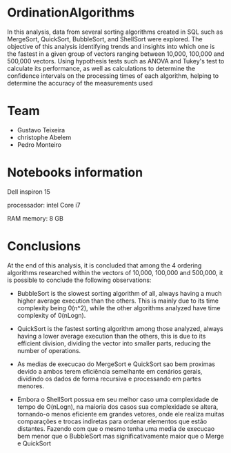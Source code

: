 # OrdinationAlgorithms
In this analysis, data from several sorting algorithms created in SQL such as MergeSort, QuickSort, BubbleSort, and ShellSort were explored. The objective of this analysis identifying trends and insights into which one is the fastest in a given group of vectors ranging between 10,000, 100,000 and 500,000 vectors. Using hypothesis tests such as ANOVA and Tukey's test to calculate its performance, as well as calculations to determine the confidence intervals on the processing times of each algorithm, helping to determine the accuracy of the measurements used

# Team
- Gustavo Teixeira
- christophe Abelem
- Pedro Monteiro

# Notebooks information
Dell inspiron 15

processador: intel Core i7

RAM memory: 8 GB


# Conclusions

At the end of this analysis, it is concluded that among the 4 ordering algorithms researched within the vectors of 10,000, 100,000 and 500,000, it is possible to conclude the following observations: 

- BubbleSort is the slowest sorting algorithm of all, always having a much higher average execution than the others. This is mainly due to its time complexity being 0(n^2), while the other algorithms analyzed have time complexity of 0(nLogn).

- QuickSort is the fastest sorting algorithm among those analyzed, always having a lower average execution than the others, this is due to its efficient division, dividing the vector into smaller parts, reducing the number of operations.

- As medias de execucao do MergeSort e QuickSort sao bem proximas devido a ambos terem eficiência semelhante em cenários gerais, dividindo os dados de forma recursiva e processando em partes menores.

- Embora o ShellSort possua em seu melhor caso uma complexidade de tempo de O(nLogn), na maioria dos casos sua complexidade se altera, 
tornando-o menos eficiente em grandes vetores, onde ele realiza muitas comparações e trocas indiretas para ordenar elementos que estão distantes. Fazendo com que o mesmo tenha uma media de execucao bem menor que o BubbleSort mas significativamente maior que o Merge e QuickSort
